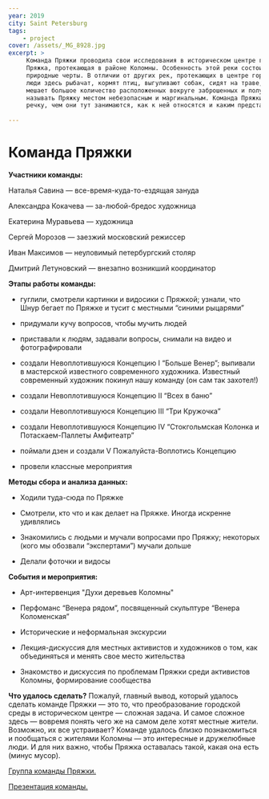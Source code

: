 ```yaml
---
year: 2019
city: Saint Petersburg
tags:
    - project
cover: /assets/_MG_8928.jpg
excerpt: >
     Команда Пряжки проводила свои исследования в историческом центре города. Объектом их изучения стала река 
     Пряжка, протекающая в районе Коломны. Особенность этой реки состоит в том, что она сочетает в себе как городские, так и 
     природные черты. В отличии от других рек, протекающих в центре города, здесь нет каменных подпорных стен и парапетов, 
     люди здесь рыбачат, кормят птиц, выгуливают собак, сидят на траве, купаются. Тем не менее, иделлическому образу реки 
     мешает большое количество расположенных вокруге заброшенных и полуразрушенных зданий, что позволяет местным жителям 
     называть Пряжку местом небезопасным и маргинальным. Команда Пряжки пыталась разобраться, кто те люди, кто приходят на 
     речку, чем они тут занимаются, как к ней относятся и каким представляют будущее реки.
     
---
```


# Команда Пряжки

**Участники команды:**
 
Наталья Савина — все-время-куда-то-ездящая зануда 

Александра Кокачева — за-любой-бредос художница 

Екатерина Муравьева — художница

Сергей Морозов — заезжий московский режиссер

Иван Максимов — неуловимый петербургский столяр

Дмитрий Летуновский — внезапно возникший координатор
 
**Этапы работы команды:**
 
- гуглили, смотрели картинки и видосики с Пряжкой; узнали, что Шнур бегает по Пряжке и тусит с местными “синими рыцарями”

- придумали кучу вопросов, чтобы мучить людей

- приставали к людям, задавали вопросы, снимали на видео и фотографировали

- создали Невоплотившуюся Концепцию I “Больше Венер”; выпивали в мастерской известного современного художника. Известный 
современный художник покинул нашу команду (он сам так захотел!)

- создали Невоплотившуюся Концепцию II “Всех в баню”

- создали Невоплотившуюся Концепцию III “Три Кружочка”

- создали Невоплотившуюся Концепцию IV “Стокгольмская Колонка и Потаскаем-Паллеты Амфитеатр”

- поймали дзен и создали V Пожалуйста-Воплотись Концепцию

- провели классные мероприятия

**Методы сбора и анализа данных:**

- Ходили туда-сюда по Пряжке

- Смотрели, кто что и как делает на Пряжке. Иногда искренне удивлялись

- Знакомились с людьми и мучали вопросами про Пряжку; некоторых (кого мы обозвали “экспертами”) мучали дольше

- Делали фоточки и видосы

**События и мероприятия:** 

- Арт-интервенция "Духи деревьев Коломны"

- Перфоманс “Венера рядом”, посвященный скульптуре “Венера Коломенская” 

- Исторические и неформальная экскурсии

- Лекция-дискуссия для местных активистов и художников о том, как объединяться и менять свое место жительства

- Знакомство и дискуссия по проблемам Пряжки среди активистов Коломны, формирование сообщества

**Что удалось сделать?**
Пожалуй, главный вывод, который удалось сделать команде Пряжки — это то, что преобразование городской среды в историческом 
центре — сложная задача. И самое сложное здесь  — вовремя понять чего же на самом деле хотят местные жители. Возможно, их все
устраивает? Команде удалось близко познакомиться и пообщаться с жителями Коломны — это интересные и дружелюбные люди. И для 
них важно, чтобы Пряжка оставалась такой, какая она есть (минус мусор). 

[Группа команды Пряжки.](https://vk.com/rekapryazhka)

[Презентация команды.](https://drive.google.com/file/d/1aIz317pIb0zsrHBDPUIHjT50qdztx73E/view?usp=sharing)
